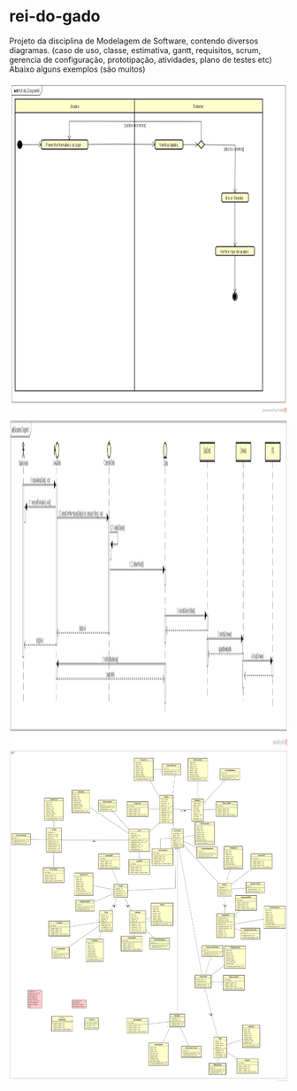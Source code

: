 # rei-do-gado
Projeto da disciplina de Modelagem de Software, contendo diversos diagramas.
(caso de uso, classe, estimativa, gantt, requisitos, scrum, gerencia de configuração, prototipação, atividades, plano de testes etc)
Abaixo alguns exemplos (são muitos)

<img src="https://github.com/thiagomotax/rei-do-gado/blob/master/ativ.png" width="800" height="600">
<img src="https://github.com/thiagomotax/rei-do-gado/blob/master/seq.png" width="800" height="600">
<img src="https://github.com/thiagomotax/rei-do-gado/blob/master/class.png" width="800" height="600">
